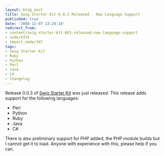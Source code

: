 ```yaml
---
layout: blog_post
title: Swig Starter Kit 0.0.3 Released - New Language Support
published: true
date: '2008-12-07 13:24:18'
redirect_from:
- content/swig-starter-kit-003-released-new-language-support
- node/4335
- import_node/347
tags:
- Swig Starter Kit
- Ruby
- Python
- Perl
- Java
- C#
- Changelog
---
```


Release 0.0.3 of [Swig Starter Kit](http://swigstarterkit.googlecode.com) was just released. This release adds support for the following languages:

-   Perl
-   Python
-   Ruby
-   Java
-   C\#

There is also preliminary support for PHP added, the PHP module builds but I cannot get it to load. Anyone with experience with this, please help if you can.
